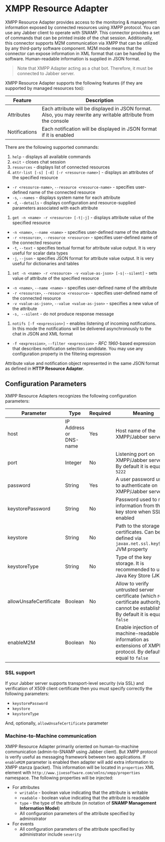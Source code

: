 XMPP Resource Adapter
====
XMPP Resource Adapter provides access to the monitoring & management information exposed by connected resources using XMPP protocol. You can use any Jabber client to operate with SNAMP. This connector provides a set of commands that can be printed inside of the chat session. Additionally, this connector supports M2M communication via XMPP that can be utilized by any third-party software component. M2M mode means that the connector can expose information in XML format that can be handled by the software. Human-readable information is supplied in JSON format.

> Note that XMPP Adapter acting as a chat bot. Therefore, it must be connected to Jabber server.

XMPP Resource Adapter supports the following features (if they are supported by managed resources too):

Feature | Description
---- | ----
Attributes | Each attribute will be displayed in JSON format. Also, you may rewrite any writable attribute from the console
Notifications | Each notification will be displayed in JSON format if it is enabled

There are the following supported commands:
1. `help` - displays all available commands
1. `exit` - closes chat session
1. `resources` - displays list of connected resources
1. `attr-list [-s] [-d] [-r <resource-name>]` - displays an attributes of the specified resource
  - `-r <resource-name>`, `--resource <resource-name>` - specifies user-defined name of the connected resource
  - `-s`, `--names` - displays system name for each attribute
  - `-d`, `--details` - displays configuration and resource-supplied parameters associated with each attribute
1. `get -n <name> -r <resource> [-t|-j]` - displays attribute value of the specified resource
  - `-n <name>`, `--name <name>` - specifies user-defined name of the attribute
  - `-r <resource>`, `--resource <resource>` - specifies user-defined name of the connected resource
  - `-t`, `--text` - specifies textual format for attribute value output. It is very useful for scalar data types
  - `-j`, `--json` - specifies JSON format for attribute value output. It is very useful for dictionaries and tables
1. `set -n <name> -r <resource> -v <value-as-json> [-s|--silent]` - sets value of attribute of the specified resource
  - `-n <name>`, `--name <name>` - specifies user-defined name of the attribute
  - `-r <resource>`, `--resource <resource>` - specifies user-defined name of the connected resource
  - `-v <value-as-json>`, `--value <value-as-json>` - specifies a new value of the attribute
  - `-s, --silent` - do not produce response message
1. `notifs [-f <expression>]` - enables listening of incoming notifications. In this mode the notifications will be delivered asynchronously to the chat in JSON and XML format
  - `-f <expression>`, `--filter <expression>` - _RFC 1960_-based expression that describes notification selection candidate. You may use any configuration property in the filtering expression

Attribute value and notification object represented in the same JSON format as defined in **HTTP Resource Adapter**.

## Configuration Parameters
XMPP Resource Adapters recognizes the following configuration parameters:

Parameter | Type | Required | Meaning | Example
---- | ---- | ---- | ---- | ----
host | IP Address or DNS-name | Yes | Host name of the XMPP/Jabber server | `jabber.acme.com`
port | Integer | No | Listening port on XMPP/Jabber server. By default it is equal to `5222` | `6733`
password | String | Yes | A user password used to authenticate on XMPP/Jabber server | `qwerty`
keystorePassword | String | No | Password used to read information from the key store when SSL is enabled | `qwerty`
keystore | String | No | Path to the storage with certificates. Can be defined via `javax.net.ssl.keyStore` JVM property | `/home/admin/.keystore`
keystoreType | String | No | Type of the key storage. It is recommended to use Java Key Store (JKS) | `jks`
allowUnsafeCertificate | Boolean | No | Allow to verify untrusted server certificate (which root certificate authority cannot be established). By default it is equal to `false` | `true`
enableM2M | Boolean | No | Enable injection of machine-readable information as extensions of XMPP protocol. By default it is equal to `false` | `true`

### SSL support
If your Jabber server supports transport-level security (via SSL) and verification of X509 client certificate then you must specify correctly the following parameters:
* `keystorePassword`
* `keystore`
* `keystoreType`

And, optionally, `allowUnsafeCertificate` parameter

### Machine-to-Machine communication
XMPP Resource Adapter primarily oriented on human-to-machine communication (admin-to-SNAMP using Jabber client). But XMPP protocol is verify useful as messaging framework between two applications. If `enableM2M` parameter is enabled then adapter will add extra information to XMPP stanza (packet). This information will be located in `properties` XML element with `http://www.jivesoftware.com/xmlns/xmpp/properties` namespace. The following properties will be injected:
* For attributes
  * `writable` - boolean value indicating that the attribute is writable
  * `readable` - boolean value indicating that the attribute is readable
  * `type` - the type of the attribute (in notation of **SNAMP Management Information Model**)
  * All configuration parameters of the attribute specified by administrator
* For events
  * All configuration parameters of the attribute specified by administrator include `severity`
